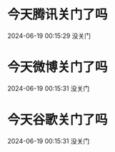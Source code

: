 # 今天腾讯关门了吗

2024-06-19 00:15:29 没关门

# 今天微博关门了吗

2024-06-19 00:15:31 没关门

# 今天谷歌关门了吗

2024-06-19 00:15:31 没关门

